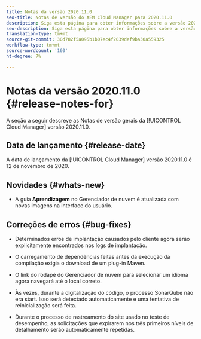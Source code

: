 ```yaml
---
title: Notas da versão 2020.11.0
seo-title: Notas de versão do AEM Cloud Manager para 2020.11.0
description: Siga esta página para obter informações sobre a versão 2020.11.0 do Cloud Manager
seo-description: Siga esta página para obter informações sobre a versão 2020.11.0 do AEM Cloud Manager
translation-type: tm+mt
source-git-commit: 30d782f5a095b1b07ec4f2039def9ba30a559325
workflow-type: tm+mt
source-wordcount: '160'
ht-degree: 7%

---
```


# Notas da versão 2020.11.0 {#release-notes-for}

A seção a seguir descreve as Notas de versão gerais da [!UICONTROL Cloud Manager] versão 2020.11.0.

## Data de lançamento {#release-date}

A data de lançamento da [!UICONTROL Cloud Manager] versão 2020.11.0 é 12 de novembro de 2020.

## Novidades {#whats-new}

* A guia **Aprendizagem** no Gerenciador de nuvem é atualizada com novas imagens na interface do usuário.

## Correções de erros {#bug-fixes}

* Determinados erros de implantação causados pelo cliente agora serão explicitamente encontrados nos logs de implantação.

* O carregamento de dependências feitas antes da execução da compilação exigia o download de um plug-in Maven.

* O link do rodapé do Gerenciador de nuvem para selecionar um idioma agora navegará até o local correto.

* Às vezes, durante a digitalização do código, o processo SonarQube não era start. Isso será detectado automaticamente e uma tentativa de reinicialização será feita.

* Durante o processo de rastreamento do site usado no teste de desempenho, as solicitações que expirarem nos três primeiros níveis de detalhamento serão automaticamente repetidas.
